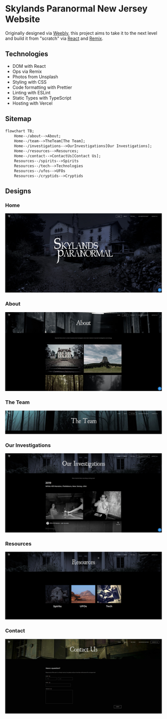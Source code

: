 # Skylands Paranormal New Jersey Website

Originally designed via [Weebly](https://www.weebly.com/), this project aims to take it to the next level and build it from "scratch" via [React](https://reactjs.org/) and [Remix](https://github.com/remix-run/remix).

## Technologies

-   DOM with React
-   Ops via Remix
-   Photos from Unsplash
-   Styling with CSS
-   Code formatting with Prettier
-   Linting with ESLint
-   Static Types with TypeScript
-   Hosting with Vercel

## Sitemap

```mermaid
flowchart TB;
	Home--/about-->About;
	Home--/team-->TheTeam[The Team];
	Home--/investigations-->OurInvestigations[Our Investigations];
	Home--/resources-->Resources;
	Home--/contact-->ContactUs[Contact Us];
	Resources--/spirits-->Spirits
	Resources--/tech-->Technologies
	Resources--/ufos-->UFOs
	Resources--/cryptids-->Cryptids
```

## Designs

### Home

![home](./designs/home.png)

### About

![home](./designs/about.png)

### The Team

![home](./designs/team.png)

### Our Investigations

![home](./designs/investigations.png)

### Resources

![home](./designs/resources.png)

### Contact

![home](./designs/contact.png)
